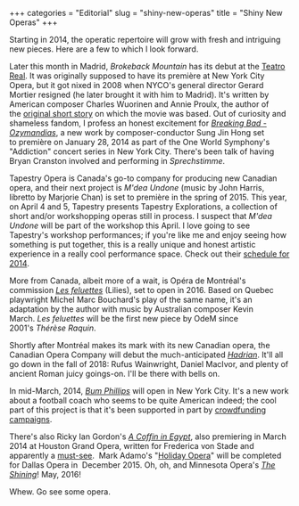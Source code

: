 +++
categories = "Editorial"
slug = "shiny-new-operas"
title = "Shiny New Operas"
+++

Starting in 2014, the operatic repertoire will grow with fresh and intriguing new pieces. Here are a few to which I look forward.

Later this month in Madrid, _Brokeback Mountain_ has its debut at the [Teatro Real](http://www.teatro-real.com/en/espectaculos/1774). It was originally supposed to have its première at New York City Opera, but it got nixed in 2008 when NYCO's general director Gerard Mortier resigned (he later brought it with him to Madrid). It's written by American composer Charles Wuorinen and Annie Proulx, the author of the [original short story](http://www.taosmemory.com/oscar/BrokebackMountainNovle.pdf) on which the movie was based.
Out of curiosity and shameless fandom, I profess an honest excitement for _[Breaking Bad - Ozymandias](http://www.classicfm.com/music-news/latest-news/breaking-bad-opera-premiere-2014/)_, a new work by composer-conductor Sung Jin Hong set to première on January 28, 2014 as part of the One World Symphony's "Addiction" concert series in New York City. There's been talk of having Bryan Cranston involved and performing in _Sprechstimme_.

Tapestry Opera is Canada's go-to company for producing new Canadian opera, and their next project is _M'dea Undone_ (music by John Harris, libretto by Marjorie Chan) is set to première in the spring of 2015\. This year, on April 4 and 5, Tapestry presents Tapestry Explorations, a collection of short and/or workshopping operas still in process. I suspect that _M'dea Undone_ will be part of the workshop this April. I love going to see Tapestry's workshop performances; if you're like me and enjoy seeing how something is put together, this is a really unique and honest artistic experience in a really cool performance space. Check out their [schedule for 2014](https://tapestryopera.com/2013-2014-season).

More from Canada, albeit more of a wait, is Opéra de Montréal's commission [_Les feluettes_](http://www.musicaltoronto.org/2013/12/16/opera-de-montreal-commissions-new-opera-based-on-lilies-for-2016-premiere/) (Lilies), set to open in 2016\. Based on Quebec playwright Michel Marc Bouchard's play of the same name, it's an adaptation by the author with music by Australian composer Kevin March. _Les feluettes_ will be the first new piece by OdeM since 2001's _Thérèse Raquin_.

Shortly after Montréal makes its mark with its new Canadian opera, the Canadian Opera Company will debut the much-anticipated [_Hadrian_](http://www.coc.ca/PerformancesAndTickets/Hadrian.aspx). It'll all go down in the fall of 2018: Rufus Wainwright, Daniel MacIvor, and plenty of ancient Roman juicy goings-on. I'll be there with bells on.

In mid-March, 2014, [_Bum Phillips_](http://bumphillipsopera.com/about/) will open in New York City. It's a new work about a football coach who seems to be quite American indeed; the cool part of this project is that it's been supported in part by [crowdfunding campaigns](http://houston.culturemap.com/news/sports/07-10-13-the-bum-phillips-opera-is-taking-shape-yes-this-crazy-concept-needs-to-happen/).

There's also Ricky Ian Gordon's _[A Coffin in Egypt](https://www.houstongrandopera.org/Site/tickets/calendar/view.aspx?PerfId=2267)_, also premiering in March 2014 at Houston Grand Opera, written for Frederica von Stade and apparently a [must-see](http://www.broadwayworld.com/bwwopera/article/Houston-Grand-Opera-to-Launch-2014-With-Three-World-Premieres-American-Premiere-and-More-20131217).  Mark Adamo's "[Holiday Opera](http://www.operanews.com/Opera_News_Magazine/2013/11/News/Dallas_Opera_Mark_Adamo.html)" will be completed for Dallas Opera in  December 2015. Oh, oh, and Minnesota Opera's [_The Shining_](http://www.mnopera.org/season/2015-2016/the-shining/)! May, 2016!

Whew. Go see some opera.
